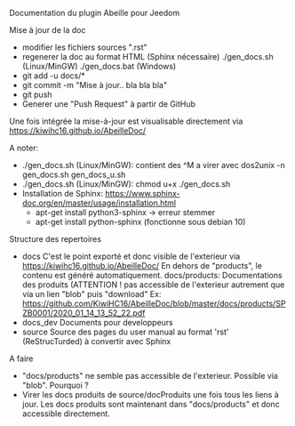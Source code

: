 Documentation du plugin Abeille pour Jeedom

Mise à jour de la doc
- modifier les fichiers sources ".rst"
- regenerer la doc au format HTML (Sphinx nécessaire)
    ./gen_docs.sh (Linux/MinGW)
    ./gen_docs.bat (Windows)
- git add -u docs/*
- git commit -m "Mise à jour.. bla bla bla"
- git push
- Generer une "Push Request" à partir de GitHub

Une fois intégrée la mise-à-jour est visualisable directement via https://kiwihc16.github.io/AbeilleDoc/

A noter:
- ./gen_docs.sh (Linux/MinGW): contient des ^M a virer avec dos2unix -n gen_docs.sh gen_docs_u.sh
- ./gen_docs.sh (Linux/MinGW): chmod u+x ./gen_docs.sh
- Installation de Sphinx: https://www.sphinx-doc.org/en/master/usage/installation.html
    - apt-get install python3-sphinx -> erreur stemmer
    - apt-get install python-sphinx (fonctionne sous debian 10)

Structure des repertoires

- docs
  C'est le point exporté et donc visible de l'exterieur via https://kiwihc16.github.io/AbeilleDoc/
  En dehors de "products", le contenu est généré automatiquement.
  docs/products: Documentations des produits (ATTENTION ! pas accessible de l'exterieur autrement que via un lien "blob" puis "download"
  Ex: https://github.com/KiwiHC16/AbeilleDoc/blob/master/docs/products/SPZB0001/2020_01_14_13_52_22.pdf
- docs_dev
  Documents pour developpeurs
- source
  Source des pages du user manual au format 'rst' (ReStrucTurded) à convertir avec Sphinx

  
  
A faire

- "docs/products" ne semble pas accessible de l'exterieur. Possible via "blob". Pourquoi ?
- Virer les docs produits de source/docProduits une fois tous les liens à jour.
  Les docs produits sont maintenant dans "docs/products" et donc accessible directement.
